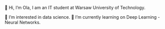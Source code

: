  👋 Hi, I’m Ola, I am an IT student at Warsaw University of Technology.
 
 👀 I’m interested in data science.
 🌱 I’m currently learning on Deep Learning - Neural Networks.
 



